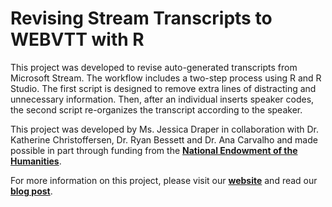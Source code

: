 # Revising Stream Transcripts to WEBVTT with R
This project was developed to revise auto-generated transcripts from Microsoft Stream. The workflow includes a two-step process using R and R Studio. The first script is designed to remove extra lines of distracting and unnecessary information. Then, after an individual inserts speaker codes, the second script re-organizes the transcript according to the speaker.

This project was developed by Ms. Jessica Draper in collaboration with Dr. Katherine Christoffersen, Dr. Ryan Bessett and Dr. Ana Carvalho and made possible in part through funding from the **[National Endowment of the Humanities](https://www.neh.gov/)**.

For more information on this project, please visit our **[website](utrgv.edu/cobiva)** and read our **[blog post](https://www.utrgv.edu/cobiva/blog/2021/05/revising-stream-transcripts-to-webvtt-with-r.htm)**.
